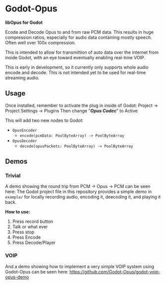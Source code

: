 # Godot-Opus
**libOpus for Godot**

Ecode and Decode Opus to and from raw PCM data. This results in huge compression ratios, especially for audio data containing mostly speech. Often well over 100x compression.

This is intended to allow for transmittion of auto data over the internet from inside Godot, with an eye toward eventually enabling real-time VOIP.

This is early in development, so it currently only supports whole audio encode and decode. This is not intended yet to be used for real-time streaming audio.

## Usage
Once installed, remember to activate the plug in inside of Godot:
Project -> Project Settings -> Plugins
Then change "***Opus Codec***" to Active

This will add two new nodes to Godot:
- `OpusEncoder`
  - `encode(pcmData: PoolByteArray) -> PoolByteArray`
- `OpusDecoder`
  - `decode(opusPackets: PoolByteArray) -> PoolByteArray`

## Demos
### Trivial
A demo showing the round trip from PCM -> Opus -> PCM can be seen here:
The Godot project file in this repository provides a simple demo in `example/` for locally recording audio, encoding it, deecoding it, and playing it back.

**How to use:**
1) Press record button
2) Talk or what ever
3) Press stop
4) Press Encode
5) Press Decode/Player

### VOIP
And a demo showing how to implement a very simple VOIP system using Godot-Opus can be seen here:
https://github.com/Godot-Opus/godot-voip-opus-demo
